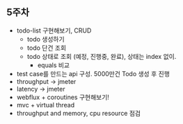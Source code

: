 ## 5주차

- todo-list 구현해보기, CRUD
  - todo 생성하기
  - todo 단건 조회
  - todo 상태로 조회 (예정, 진행중, 완료), 상태는 index 없이.
    - equals 비교
 - test case를 만드는 api 구성. 5000만건 Todo 생성 후 진행
 - throughput -> jmeter
 - latency -> jmeter
 - webflux + coroutines 구현해보기!
 - mvc + virtual thread 
 - throughput and memory, cpu resource 점검
